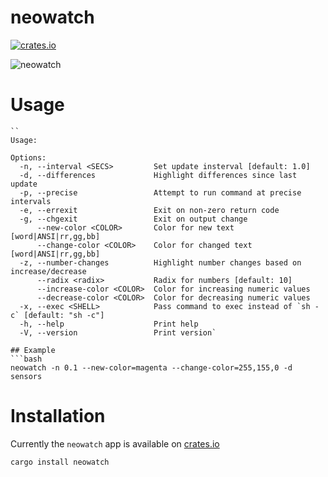 # neowatch

[![crates.io](https://img.shields.io/badge/crates.io-v0.3.0-green)](https://crates.io/crates/neowatch)

![neowatch](https://user-images.githubusercontent.com/19900308/139555685-2d683646-1745-4cd5-a299-dcf5219108c0.gif)


# Usage
```
``
Usage:

Options:
  -n, --interval <SECS>         Set update insterval [default: 1.0]
  -d, --differences             Highlight differences since last update
  -p, --precise                 Attempt to run command at precise intervals
  -e, --errexit                 Exit on non-zero return code
  -g, --chgexit                 Exit on output change
      --new-color <COLOR>       Color for new text [word|ANSI|rr,gg,bb]
      --change-color <COLOR>    Color for changed text [word|ANSI|rr,gg,bb]
  -z, --number-changes          Highlight number changes based on increase/decrease
      --radix <radix>           Radix for numbers [default: 10]
      --increase-color <COLOR>  Color for increasing numeric values
      --decrease-color <COLOR>  Color for decreasing numeric values
  -x, --exec <SHELL>            Pass command to exec instead of `sh -c` [default: "sh -c"]
  -h, --help                    Print help
  -V, --version                 Print version`

## Example
```bash
neowatch -n 0.1 --new-color=magenta --change-color=255,155,0 -d sensors

```

# Installation
Currently the `neowatch` app is available on [crates.io](https://crates.io/crates/neowatch)
```bash
cargo install neowatch
```
